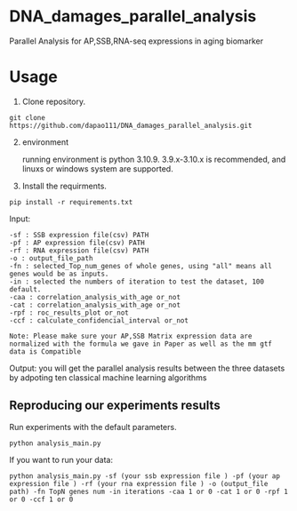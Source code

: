 # DNA_damages_parallel_analysis
Parallel Analysis for AP,SSB,RNA-seq expressions in aging biomarker

# Usage
1. Clone repository.
```
git clone https://github.com/dapao111/DNA_damages_parallel_analysis.git
```
2. environment
   
   running environment is python 3.10.9. 3.9.x-3.10.x is recommended, and linuxs or windows system are supported.
   
4. Install the requirments.
```
pip install -r requirements.txt
```

Input:

    -sf : SSB expression file(csv) PATH
    -pf : AP expression file(csv) PATH
    -rf : RNA expression file(csv) PATH
    -o : output_file_path
    -fn : selected_Top_num_genes of whole genes, using "all" means all genes would be as inputs.
    -in : selected the numbers of iteration to test the dataset, 100 default.
    -caa : correlation_analysis_with_age or_not 
    -cat : correlation_analysis_with_age or_not 
    -rpf : roc_results_plot or_not 
    -ccf : calculate_confidencial_interval or_not

    Note: Please make sure your AP,SSB Matrix expression data are normalized with the formula we gave in Paper as well as the mm gtf data is Compatible

Output:
    you will get the parallel analysis results between the three datasets by adpoting ten classical machine learning algorithms

## Reproducing our experiments results
   

Run experiments with the default parameters.

    python analysis_main.py 

If you want to run your data:

    python analysis_main.py -sf (your ssb expression file ) -pf (your ap expression file ) -rf (your rna expression file ) -o (output_file path) -fn TopN genes num -in iterations -caa 1 or 0 -cat 1 or 0 -rpf 1 or 0 -ccf 1 or 0
    
